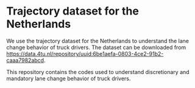 # Trajectory dataset for the Netherlands

We use the trajectory dataset for the Netherlands to understand the lane change behavior of truck drivers. The dataset can be downloaded from https://data.4tu.nl/repository/uuid:6be1aefa-0803-4ce2-91b2-caaa7982abcd.

This repository contains the codes used to understand discretionary and mandatory lane change behavior of truck drivers.
